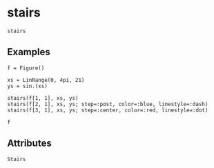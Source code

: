 # stairs

```@shortdocs
stairs
```


## Examples

```@figure
f = Figure()

xs = LinRange(0, 4pi, 21)
ys = sin.(xs)

stairs(f[1, 1], xs, ys)
stairs(f[2, 1], xs, ys; step=:post, color=:blue, linestyle=:dash)
stairs(f[3, 1], xs, ys; step=:center, color=:red, linestyle=:dot)

f
```

## Attributes

```@attrdocs
Stairs
```
